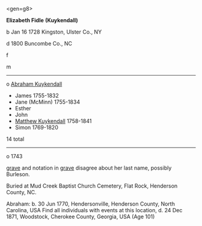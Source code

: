 <gen=g8>

<b>Elizabeth Fidle</b> <b>(Kuykendall)</b>

b Jan 16 1728 Kingston, Ulster Co., NY

d 1800 Buncombe Co., NC

f

m

<hr>

o [Abraham Kuykendall](abraham_kuykendall.md)

- James 1755-1832
- Jane (McMinn) 1755-1834
- Esther
- John
- [Matthew Kuykendall](../g7/matthew_kuykendall.md) 1758-1841
- Simon 1769-1820

14 total

<hr>

o 1743

[grave](https://www.findagrave.com/memorial/6740564/abraham-kuykendall) and notation in [grave](https://www.findagrave.com/memorial/92128957/elizabeth-kuykendall) disagree about her last name, possibly Burleson.

Buried at 	Mud Creek Baptist Church Cemetery, Flat Rock, Henderson County, NC.

Abraham:  b. 30 Jun 1770, Hendersonville, Henderson County, North Carolina, USA Find all individuals with events at this location,   d. 24 Dec 1871, Woodstock, Cherokee County, Georgia, USA (Age 101)